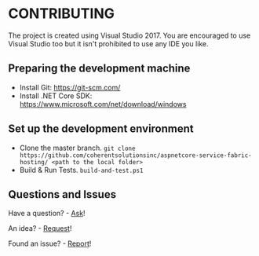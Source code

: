 ﻿# CONTRIBUTING

The project is created using Visual Studio 2017. You are encouraged to use Visual Studio too but it isn't prohibited to use any IDE you like.

## Preparing the development machine

* Install Git: https://git-scm.com/
* Install .NET Core SDK: https://www.microsoft.com/net/download/windows

## Set up the development environment

* Clone the master branch. `git clone https://github.com/coherentsolutionsinc/aspnetcore-service-fabric-hosting/ <path to the local folder>`
* Build & Run Tests. `build-and-test.ps1`

## Questions and Issues

Have a question? - [Ask][1]!

An idea? - [Request][1]!

Found an issue? - [Report][1]!

[1]: https://github.com/coherentsolutionsinc/aspnetcore-service-fabric-hosting/issues "Ask a question or report an issue"
